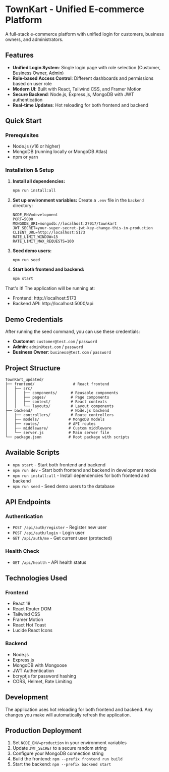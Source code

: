 # TownKart - Unified E-commerce Platform

A full-stack e-commerce platform with unified login for customers, business owners, and administrators.

## Features

- **Unified Login System**: Single login page with role selection (Customer, Business Owner, Admin)
- **Role-based Access Control**: Different dashboards and permissions based on user role
- **Modern UI**: Built with React, Tailwind CSS, and Framer Motion
- **Secure Backend**: Node.js, Express.js, MongoDB with JWT authentication
- **Real-time Updates**: Hot reloading for both frontend and backend

## Quick Start

### Prerequisites

- Node.js (v16 or higher)
- MongoDB (running locally or MongoDB Atlas)
- npm or yarn

### Installation & Setup

1. **Install all dependencies:**
   ```bash
   npm run install:all
   ```

2. **Set up environment variables:**
   Create a `.env` file in the `backend` directory:
   ```env
   NODE_ENV=development
   PORT=5000
   MONGODB_URI=mongodb://localhost:27017/townkart
   JWT_SECRET=your-super-secret-jwt-key-change-this-in-production
   CLIENT_URL=http://localhost:5173
   RATE_LIMIT_WINDOW=15
   RATE_LIMIT_MAX_REQUESTS=100
   ```

3. **Seed demo users:**
   ```bash
   npm run seed
   ```

4. **Start both frontend and backend:**
   ```bash
   npm start
   ```

That's it! The application will be running at:
- Frontend: http://localhost:5173
- Backend API: http://localhost:5000/api

## Demo Credentials

After running the seed command, you can use these credentials:

- **Customer**: `customer@test.com` / `password`
- **Admin**: `admin@test.com` / `password`
- **Business Owner**: `business@test.com` / `password`

## Project Structure

```
TownKart_updated/
├── frontend/                 # React frontend
│   ├── src/
│   │   ├── components/      # Reusable components
│   │   ├── pages/           # Page components
│   │   ├── context/         # React contexts
│   │   └── layouts/         # Layout components
├── backend/                 # Node.js backend
│   ├── controllers/         # Route controllers
│   ├── models/             # MongoDB models
│   ├── routes/             # API routes
│   ├── middleware/         # Custom middleware
│   └── server.js           # Main server file
└── package.json            # Root package with scripts
```

## Available Scripts

- `npm start` - Start both frontend and backend
- `npm run dev` - Start both frontend and backend in development mode
- `npm run install:all` - Install dependencies for both frontend and backend
- `npm run seed` - Seed demo users to the database

## API Endpoints

### Authentication
- `POST /api/auth/register` - Register new user
- `POST /api/auth/login` - Login user
- `GET /api/auth/me` - Get current user (protected)

### Health Check
- `GET /api/health` - API health status

## Technologies Used

### Frontend
- React 18
- React Router DOM
- Tailwind CSS
- Framer Motion
- React Hot Toast
- Lucide React Icons

### Backend
- Node.js
- Express.js
- MongoDB with Mongoose
- JWT Authentication
- bcryptjs for password hashing
- CORS, Helmet, Rate Limiting

## Development

The application uses hot reloading for both frontend and backend. Any changes you make will automatically refresh the application.

## Production Deployment

1. Set `NODE_ENV=production` in your environment variables
2. Update `JWT_SECRET` to a secure random string
3. Configure your MongoDB connection string
4. Build the frontend: `npm --prefix frontend run build`
5. Start the backend: `npm --prefix backend start`




